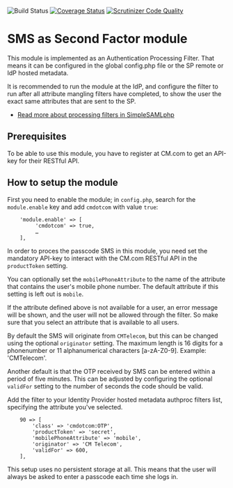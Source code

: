 ![Build Status](https://github.com/tvdijen/simplesamlphp-module-cmdotcom/workflows/CI/badge.svg?branch=master)
[![Coverage Status](https://codecov.io/gh/tvdijen/simplesamlphp-module-cmdotcom/branch/master/graph/badge.svg)](https://codecov.io/gh/tvdijen/simplesamlphp-module-cmdotcom)
[![Scrutinizer Code Quality](https://scrutinizer-ci.com/g/tvdijen/simplesamlphp-module-cmdotcom/badges/quality-score.png?b=master)](https://scrutinizer-ci.com/g/tvdijen/simplesamlphp-module-cmdotcom/?branch=master)

SMS as Second Factor module
===========================

<!-- {{TOC}} -->


This module is implemented as an Authentication Processing Filter. That 
means it can be configured in the global config.php file or the SP remote or 
IdP hosted metadata.

It is recommended to run the module at the IdP, and configure the filter to run after all attribute mangling
filters have completed, to show the user the exact same attributes that are sent to the SP.

  * [Read more about processing filters in SimpleSAMLphp](simplesamlphp-authproc)


Prerequisites
-------------

To be able to use this module, you have to register at CM.com to get an API-key for their RESTful API.


How to setup the module
-----------------------

First you need to enable the module; in `config.php`, search for the
`module.enable` key and add `cmdotcom` with value `true`:

```
    'module.enable' => [
         'cmdotcom' => true,
         …
    ],
```

In order to proces the passcode SMS in this module, you need set the mandatory API-key
to interact with the CM.com RESTful API in the `productToken` setting.

You can optionally set the `mobilePhoneAttribute` to the name of the attribute that
contains the user's mobile phone number. The default attribute if this setting is left out is `mobile`.

If the attribute defined above is not available for a user, an error message will be shown,
and the user will not be allowed through the filter. So make sure that you select an attribute that is available to all users.

By default the SMS will originate from `CMTelecom`, but this can be changed using the optional `originator` setting.
The maximum length is 16 digits for a phonenumber or 11 alphanumerical characters [a-zA-Z0-9]. Example: 'CMTelecom'.

Another default is that the OTP received by SMS can be entered within a period of five minutes. This can
be adjusted by configuring the optional `validFor` setting to the number of seconds the code should be valid.


Add the filter to your Identity Provider hosted metadata authproc filters
list, specifying the attribute you've selected.

```
    90 => [
        'class' => 'cmdotcom:OTP',
        'productToken' => 'secret',
        'mobilePhoneAttribute' => 'mobile',
        'originator' => 'CM Telecom',
        'validFor' => 600,
    ],
```

This setup uses no persistent storage at all. This means that the user will
always be asked to enter a passcode each time she logs in.
